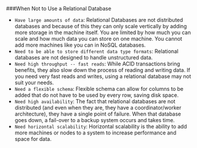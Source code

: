 ###When Not to Use a Relational Database

* ```Have large amounts of data```: Relational Databases are not distributed databases and because of this they can only scale vertically by adding more storage in the machine itself. You are limited by how much you can scale and how much data you can store on one machine. You cannot add more machines like you can in NoSQL databases.
* ```Need to be able to store different data type formats```: Relational databases are not designed to handle unstructured data.
* ```Need high throughput -- fast reads```: While ACID transactions bring benefits, they also slow down the process of reading and writing data. If you need very fast reads and writes, using a relational database may not suit your needs.
* ```Need a flexible schema```: Flexible schema can allow for columns to be added that do not have to be used by every row, saving disk space.
* ```Need high availability```: The fact that relational databases are not distributed (and even when they are, they have a coordinator/worker architecture), they have a single point of failure. When that database goes down, a fail-over to a backup system occurs and takes time.
* ```Need horizontal scalability```: Horizontal scalability is the ability to add more machines or nodes to a system to increase performance and space for data.